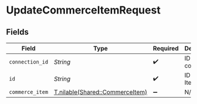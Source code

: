 # UpdateCommerceItemRequest


## Fields

| Field                                                                  | Type                                                                   | Required                                                               | Description                                                            |
| ---------------------------------------------------------------------- | ---------------------------------------------------------------------- | ---------------------------------------------------------------------- | ---------------------------------------------------------------------- |
| `connection_id`                                                        | *String*                                                               | :heavy_check_mark:                                                     | ID of the connection                                                   |
| `id`                                                                   | *String*                                                               | :heavy_check_mark:                                                     | ID of the Item                                                         |
| `commerce_item`                                                        | [T.nilable(Shared::CommerceItem)](../../models/shared/commerceitem.md) | :heavy_minus_sign:                                                     | N/A                                                                    |